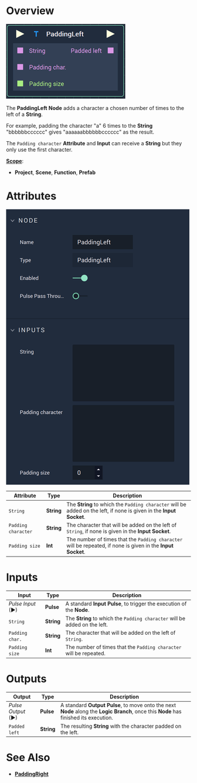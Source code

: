 # Overview

![The PaddingLeft Node.](../../.gitbook/assets/paddingleftnode.png)

The **PaddingLeft** **Node** adds a character a chosen number of times to the left of a **String**.

For example, padding the character "a" 6 times to the **String** "bbbbbbcccccc" gives "aaaaaabbbbbbcccccc" as the result.

The `Padding character` **Attribute** and **Input** can receive a **String** but they only use the first character.

[**Scope**](../overview.md#scopes):
*  **Project**, **Scene**, **Function**, **Prefab**

# Attributes

![The PaddingLeft Node Attributes.](../../.gitbook/assets/paddingleftattributes.png)

|Attribute|Type|Description|
|---|---|---|
| `String` | **String** | The **String** to which the `Padding character` will be added on the left, if none is given in the **Input Socket**. |
| `Padding character` | **String** | The character that will be added on the left of `String`, if none is given in the **Input Socket**. |
| `Padding size` | **Int** | The number of times that the `Padding character` will be repeated, if none is given in the **Input Socket**. |

# Inputs

|Input|Type|Description|
|---|---|---|
|*Pulse Input* (►)|**Pulse**|A standard **Input Pulse**, to trigger the execution of the **Node**.|
| `String` | **String** | The **String** to which the `Padding character` will be added on the left. |
| `Padding char.` | **String** | The character that will be added on the left of `String`. |
| `Padding size` | **Int** | The number of times that the `Padding character` will be repeated.|

# Outputs

|Output|Type|Description|
|---|---|---|
|*Pulse Output* (►)|**Pulse**|A standard **Output Pulse**, to move onto the next **Node** along the **Logic Branch**, once this **Node** has finished its execution.|
| `Padded left` | **String** | The resulting **String** with the character padded on the left. |

# See Also

* [**PaddingRight**](paddingright.md)

